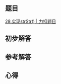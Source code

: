 ## 题目
[28.实现strStr() | 力扣题目](https://leetcode.cn/problems/find-the-index-of-the-first-occurrence-in-a-string/)

## 初步解答

## 参考解答

## 心得